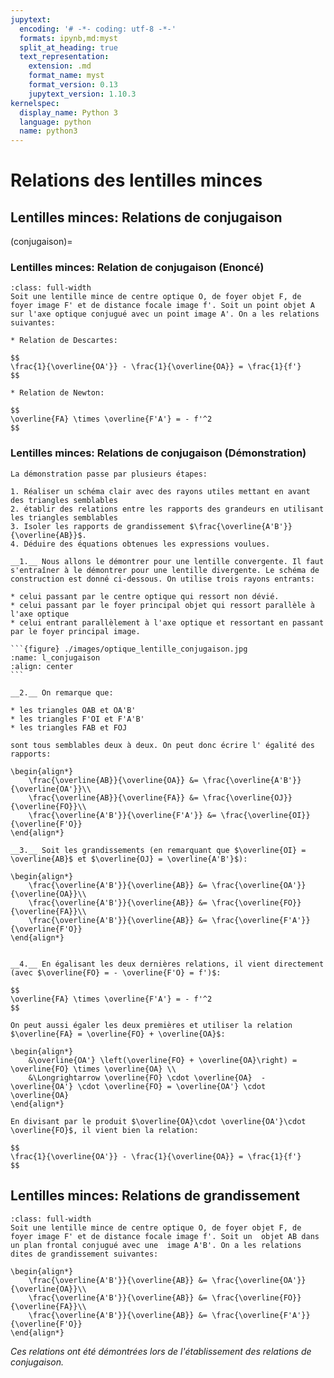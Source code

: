 ```yaml
---
jupytext:
  encoding: '# -*- coding: utf-8 -*-'
  formats: ipynb,md:myst
  split_at_heading: true
  text_representation:
    extension: .md
    format_name: myst
    format_version: 0.13
    jupytext_version: 1.10.3
kernelspec:
  display_name: Python 3
  language: python
  name: python3
---
```

# Relations des lentilles minces

## Lentilles minces: Relations de conjugaison

(conjugaison)=
### Lentilles minces: Relation de conjugaison (Enoncé)

````{important} __Relation de conjugaison d'une lentille mince.__
:class: full-width
Soit une lentille mince de centre optique O, de foyer objet F, de foyer image F' et de distance focale image f'. Soit un point objet A sur l'axe optique conjugué avec un point image A'. On a les relations suivantes:

* Relation de Descartes:

$$
\frac{1}{\overline{OA'}} - \frac{1}{\overline{OA}} = \frac{1}{f'}
$$
	
* Relation de Newton:

$$
\overline{FA} \times \overline{F'A'} = - f'^2
$$
````

### Lentilles minces: Relations de conjugaison (Démonstration)

````{important} __Démonstration__
La démonstration passe par plusieurs étapes:

1. Réaliser un schéma clair avec des rayons utiles mettant en avant des triangles semblables
2. établir des relations entre les rapports des grandeurs en utilisant les triangles semblables
3. Isoler les rapports de grandissement $\frac{\overline{A'B'}}{\overline{AB}}$.
4. Déduire des équations obtenues les expressions voulues.

__1.__ Nous allons le démontrer pour une lentille convergente. Il faut s'entraîner à le démontrer pour une lentille divergente. Le schéma de construction est donné ci-dessous. On utilise trois rayons entrants:

* celui passant par le centre optique qui ressort non dévié.
* celui passant par le foyer principal objet qui ressort parallèle à l'axe optique
* celui entrant parallèlement à l'axe optique et ressortant en passant par le foyer principal image.

```{figure} ./images/optique_lentille_conjugaison.jpg
:name: l_conjugaison
:align: center
```

__2.__ On remarque que:

* les triangles OAB et OA'B'
* les triangles F'OI et F'A'B'
* les triangles FAB et FOJ

sont tous semblables deux à deux. On peut donc écrire l' égalité des rapports:

\begin{align*}
	\frac{\overline{AB}}{\overline{OA}} &= \frac{\overline{A'B'}}{\overline{OA'}}\\
	\frac{\overline{AB}}{\overline{FA}} &= \frac{\overline{OJ}}{\overline{FO}}\\
	\frac{\overline{A'B'}}{\overline{F'A'}} &= \frac{\overline{OI}}{\overline{F'O}}
\end{align*}

__3.__ Soit les grandissements (en remarquant que $\overline{OI} = \overline{AB}$ et $\overline{OJ} = \overline{A'B'}$):

\begin{align*}
	\frac{\overline{A'B'}}{\overline{AB}} &= \frac{\overline{OA'}}{\overline{OA}}\\
	\frac{\overline{A'B'}}{\overline{AB}} &= \frac{\overline{FO}}{\overline{FA}}\\
	\frac{\overline{A'B'}}{\overline{AB}} &= \frac{\overline{F'A'}}{\overline{F'O}}
\end{align*}
````

````{important} __Démonstration(suite)__

__4.__ En égalisant les deux dernières relations, il vient directement (avec $\overline{FO} = - \overline{F'O} = f')$:

$$
\overline{FA} \times \overline{F'A'} = - f'^2
$$

On peut aussi égaler les deux premières et utiliser la relation $\overline{FA} = \overline{FO} + \overline{OA}$:

\begin{align*}
	&\overline{OA'} \left(\overline{FO} + \overline{OA}\right) = \overline{FO} \times \overline{OA} \\
	&\Longrightarrow \overline{FO} \cdot \overline{OA}  - \overline{OA'} \cdot \overline{FO} = \overline{OA'} \cdot \overline{OA}
\end{align*}

En divisant par le produit $\overline{OA}\cdot \overline{OA'}\cdot \overline{FO}$, il vient bien la relation:

$$
\frac{1}{\overline{OA'}} - \frac{1}{\overline{OA}} = \frac{1}{f'}
$$
````

## Lentilles minces: Relations de grandissement

````{important} __Relation de grandissement pour une lentille mince__
:class: full-width
Soit une lentille mince de centre optique O, de foyer objet F, de foyer image F' et de distance focale image f'. Soit un  objet AB dans un plan frontal conjugué avec une  image A'B'. On a les relations dites de grandissement suivantes:

\begin{align*}
	\frac{\overline{A'B'}}{\overline{AB}} &= \frac{\overline{OA'}}{\overline{OA}}\\
	\frac{\overline{A'B'}}{\overline{AB}} &= \frac{\overline{FO}}{\overline{FA}}\\
	\frac{\overline{A'B'}}{\overline{AB}} &= \frac{\overline{F'A'}}{\overline{F'O}}
\end{align*}
````

_Ces relations ont été démontrées lors de l'établissement des relations de conjugaison._